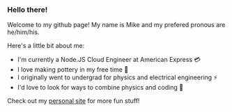### Hello there!

Welcome to my github page! My name is Mike and my prefered pronous are he/him/his.

Here's a little bit about me:

- I'm currently a Node.JS Cloud Engineer at American Express 💳
- I love making pottery in my free time 🏺
- I originally went to undergrad for physics and electrical engineering ⚡️
- I'd love to look for ways to combine physics and coding 🍎

Check out my [personal site](http://www.mikekosh.com/) for more fun stuff!

<!--
**Cpt-Catnip/Cpt-Catnip** is a ✨ _special_ ✨ repository because its `README.md` (this file) appears on your GitHub profile.

Here are some ideas to get you started:

- 🔭 I’m currently working on ...
- 🌱 I’m currently learning ...
- 👯 I’m looking to collaborate on ...
- 🤔 I’m looking for help with ...
- 💬 Ask me about ...
- 📫 How to reach me: ...
- 😄 Pronouns: ...
- ⚡ Fun fact: ...
-->
